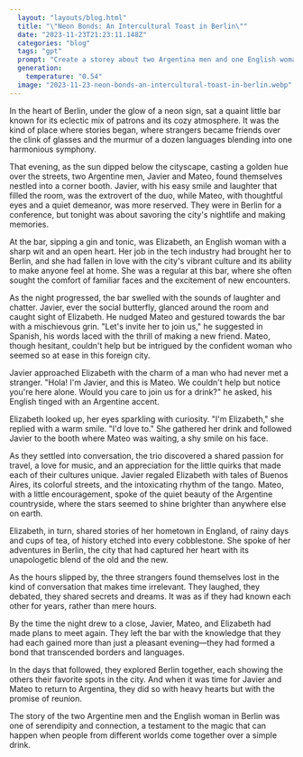 ```yaml
---
  layout: "layouts/blog.html"
  title: "\"Neon Bonds: An Intercultural Toast in Berlin\""
  date: "2023-11-23T21:23:11.148Z"
  categories: "blog"
  tags: "gpt"
  prompt: "Create a storey about two Argentina men and one English woman in berlin having a drink"
  generation: 
    temperature: "0.54"
  image: "2023-11-23-neon-bonds-an-intercultural-toast-in-berlin.webp"
---
```

In the heart of Berlin, under the glow of a neon sign, sat a quaint little bar known for its eclectic mix of patrons and its cozy atmosphere. It was the kind of place where stories began, where strangers became friends over the clink of glasses and the murmur of a dozen languages blending into one harmonious symphony.

That evening, as the sun dipped below the cityscape, casting a golden hue over the streets, two Argentine men, Javier and Mateo, found themselves nestled into a corner booth. Javier, with his easy smile and laughter that filled the room, was the extrovert of the duo, while Mateo, with thoughtful eyes and a quiet demeanor, was more reserved. They were in Berlin for a conference, but tonight was about savoring the city's nightlife and making memories.

At the bar, sipping a gin and tonic, was Elizabeth, an English woman with a sharp wit and an open heart. Her job in the tech industry had brought her to Berlin, and she had fallen in love with the city's vibrant culture and its ability to make anyone feel at home. She was a regular at this bar, where she often sought the comfort of familiar faces and the excitement of new encounters.

As the night progressed, the bar swelled with the sounds of laughter and chatter. Javier, ever the social butterfly, glanced around the room and caught sight of Elizabeth. He nudged Mateo and gestured towards the bar with a mischievous grin. "Let's invite her to join us," he suggested in Spanish, his words laced with the thrill of making a new friend. Mateo, though hesitant, couldn't help but be intrigued by the confident woman who seemed so at ease in this foreign city.

Javier approached Elizabeth with the charm of a man who had never met a stranger. "Hola! I'm Javier, and this is Mateo. We couldn't help but notice you're here alone. Would you care to join us for a drink?" he asked, his English tinged with an Argentine accent.

Elizabeth looked up, her eyes sparkling with curiosity. "I'm Elizabeth," she replied with a warm smile. "I'd love to." She gathered her drink and followed Javier to the booth where Mateo was waiting, a shy smile on his face.

As they settled into conversation, the trio discovered a shared passion for travel, a love for music, and an appreciation for the little quirks that made each of their cultures unique. Javier regaled Elizabeth with tales of Buenos Aires, its colorful streets, and the intoxicating rhythm of the tango. Mateo, with a little encouragement, spoke of the quiet beauty of the Argentine countryside, where the stars seemed to shine brighter than anywhere else on earth.

Elizabeth, in turn, shared stories of her hometown in England, of rainy days and cups of tea, of history etched into every cobblestone. She spoke of her adventures in Berlin, the city that had captured her heart with its unapologetic blend of the old and the new.

As the hours slipped by, the three strangers found themselves lost in the kind of conversation that makes time irrelevant. They laughed, they debated, they shared secrets and dreams. It was as if they had known each other for years, rather than mere hours.

By the time the night drew to a close, Javier, Mateo, and Elizabeth had made plans to meet again. They left the bar with the knowledge that they had each gained more than just a pleasant evening—they had formed a bond that transcended borders and languages.

In the days that followed, they explored Berlin together, each showing the others their favorite spots in the city. And when it was time for Javier and Mateo to return to Argentina, they did so with heavy hearts but with the promise of reunion.

The story of the two Argentine men and the English woman in Berlin was one of serendipity and connection, a testament to the magic that can happen when people from different worlds come together over a simple drink.
